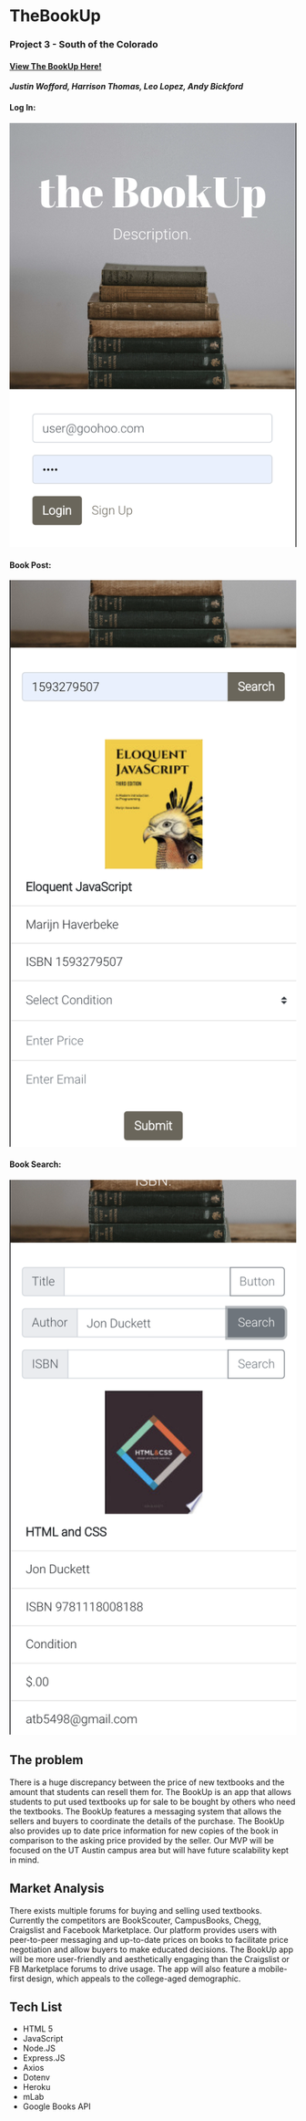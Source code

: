 # TheBookUp

### Project 3 - South of the Colorado

#### [View The BookUp Here!](https://the-bookup.herokuapp.com/)

**_Justin Wofford, Harrison Thomas, Leo Lopez, Andy Bickford_**

#### Log In:

![Log In](/client/src/img/logIn.png)

#### Book Post:

![Book Post](/client/src/img/bookPost.png)

#### Book Search:

![Book Search](/client/src/img/bookSearch.png)

## The problem

There is a huge discrepancy between the price of new textbooks and the amount that students can resell them for. The BookUp is an app that allows students to put used textbooks up for sale to be bought by others who need the textbooks. The BookUp features a messaging system that allows the sellers and buyers to coordinate the details of the purchase. The BookUp also provides up to date price information for new copies of the book in comparison to the asking price provided by the seller. Our MVP will be focused on the UT Austin campus area but will have future scalability kept in mind.

## Market Analysis

There exists multiple forums for buying and selling used textbooks. Currently the competitors are BookScouter, CampusBooks, Chegg, Craigslist and Facebook Marketplace. Our platform provides users with peer-to-peer messaging and up-to-date prices on books to facilitate price negotiation and allow buyers to make educated decisions. The BookUp app will be more user-friendly and aesthetically engaging than the Craigslist or FB Marketplace forums to drive usage. The app will also feature a mobile-first design, which appeals to the college-aged demographic.

## Tech List

- HTML 5
- JavaScript
- Node.JS
- Express.JS
- Axios
- Dotenv
- Heroku
- mLab
- Google Books API
